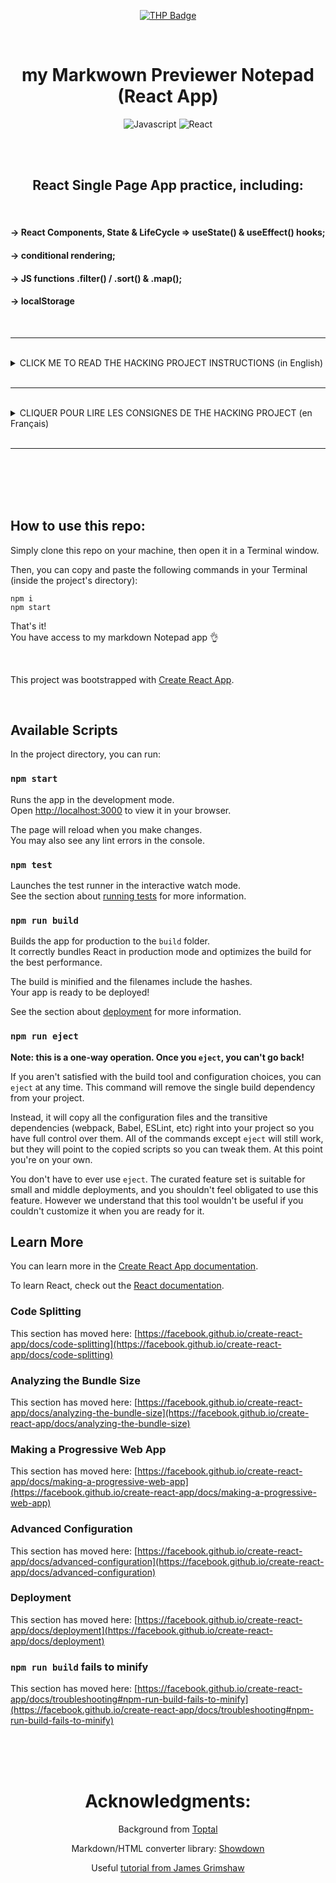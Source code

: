 <div align="center">

[![THP Badge](https://github.com/0xKubitus/Usefull-Stuff-for-README/blob/main/assets/mkdwn-badges/the-hacking-project.svg)](https://www.thehackingproject.org/)

</br>

# my Markwown Previewer Notepad (React App)

![Javascript](https://img.shields.io/badge/JavaScript-F7DF1E?style=for-the-badge&logo=javascript&logoColor=black)
![React](https://img.shields.io/badge/react-%2320232a.svg?style=for-the-badge&logo=react&logoColor=%2361DAFB)

</br>
</br>

## React Single Page App practice, including:

</br>

</div>

#### -> React Components, State & LifeCycle => useState() & useEffect() hooks;

#### -> conditional rendering;

#### -> JS functions .filter() / .sort() & .map();

#### -> localStorage



</br>
<hr>
</br>




<details>
<summary>
CLICK ME TO READ THE HACKING PROJECT INSTRUCTIONS (in English)
</summary>
<br>



# 1. INTRODUCTION

One of the most-famous applications in the world is the simple notepad. Available on Windows as on Mac, the notepad can be used at any time, and for everyone.

Your goal today will be to create your own Notepad using React. Inside your application, you can write in markdown, and your text will be displayed live as HTML.

If you don't know how to write in markdown, it's easy, don't worry: follow <a href="https://guides.github.com/features/mastering-markdown/">this link</a>.

All notes will be stored in localStorage. This way, you don't risk any problems with the GDPR.

</br>

</br>

# 2. PROJECT INSTRUCTIONS

Your application will consist of several parts.

On the left, the user will have access to a navigation bar. This will contain the list of your notes. The user will be able to see a title and the beginning of the text (~15 words). The user can create a new note by clicking the top button. On the right, taking ~80% of the width, the user will see the content of the selected note, nicely formatted in HTML, in the top part.

In the lower part, a text field (input) allowing to define the name of the note, as well as another field (textarea) allowing to modify the content of the note in markdown.



To convert your markdown into HTML, you can use the lib <a href="https://github.com/showdownjs/showdown">"showdown"</a>. It allows you to transform markdown into HTML, and vice versa. It is thanks to this that the markdown will be displayed in HTML and live, on the top part. By clicking on "save", the user saves the note. That is, if he reloads the page, his note is still visible in the list on the left. It will therefore be necessary to save the notes in the localStorage.

The user can change the note by clicking on one of them in the list on the left. He can modify it as he wishes.


</br>

</br>

# 3. EXPECTATIONS SUMMARY

The expected delivery is a gitHub repo containing your application.

<ul>
  <li>User can add a note.</li>
  <li>User can edit a note.</li>
  <li>The user can view a note.</li>
  <li>User can switch between ratings to see which one they like.</li>
</ul>

[OPTIONAL] The "save" button no longer exists, and the notes are saved regularly or at each change in the text.



</br>
</br>
</br>


</details>


</br>
<hr>
</br>

<details>
<summary>
CLIQUER POUR LIRE LES CONSIGNES DE THE HACKING PROJECT (en  Français)
</summary>
<br>

# 1. INTRODUCTION

L'une des applications les plus connues au monde est le simple bloc-notes. Disponible sur Windows comme sur Mac, ce dernier peut servir à n'importe quel moment, et pour tout le monde.

Ton objectif, aujourd'hui, sera de créer un bloc-notes. Dans celui-ci, tu pourras écrire en markdown, et ton texte sera affiché en live sous forme de HTML.

Si tu ne sais pas comment écrire en markdown, c'est facile, ne t'en fais pas : suit <a href="https://guides.github.com/features/mastering-markdown/">ce lien</a>.

L'ensemble des notes sera stocké dans le localStorage. Ainsi, tu ne risques aucun souci avec le RGPD.

</br>

</br>

# 2. CONSIGNES DU PROJET

Ton application sera constituée de plusieurs parties.  

Sur la gauche, l'utilisateur aura accès à une barre de navigation. Celle-ci contiendra la liste de tes notes. L'utilisateur pourra y voir un titre et le début du texte (~15 mots). L'utilisateur peut créer une nouvelle note en cliquant sur le bouton du haut.À droite, prenant ~80% de la largeur, l'utilisateur verra le contenu de la note sélectionnée, bien mis en forme en HTML, dans la partie haute.

Dans la partie basse, un champ de texte (input) permettant de définir le nom de la note, ainsi qu'un autre champ (textarea) permettant de modifier le contenu de la note en markdown.

Pour transformer ton markdown en HTML, tu pourras utiliser la lib <a href="https://github.com/showdownjs/showdown">"showdown"</a>. Celle-ci te permet de transformer du markdown en HTML, et inversement. C'est grâce à cela que le markdown sera affiché en HTML et en live, sur la partie du dessus. En cliquant sur "save", l'utilisateur sauvegarde la note. C'est-à-dire que s'il recharge la page, sa note est toujours visible dans la liste à gauche. Il faudra donc sauvegarder les notes dans le localStorage.

L'utilisateur peut changer de note en cliquant sur l'une d'elles dans la liste à gauche. Il peut la modifier à sa guise.


</br>

</br>

# 3. RENDU ATTENDU

Le rendu attendu est un repo gitHub contenant ton application.

<ul>
  <li>L'utilisateur peut ajouter une note.</li>
  <li>L'utilisateur peut modifier une note.</li>
  <li>L'utilisateur peut consulter une note.</li>
  <li>L'utilisateur peut basculer entre les notes pour voir celle qui lui plaît.</li>
</ul>  

[OPTIONNEL] Le bouton "sauvegarder" n'existe plus, et les notes sont sauvegardées régulièrement ou à chaque changement dans le texte.


</br>

</br>


</details>



</br>
<hr>
</br>
</br>
</br>
</br>

## How to use this repo:

Simply clone this repo on your machine, then open it in a Terminal window.

Then, you can copy and paste the following commands in your Terminal (inside the project's directory):

```
npm i
npm start
```

That's it!  
You have access to my markdown Notepad app :ok_hand:

</br>

This project was bootstrapped with [Create React App](https://github.com/facebook/create-react-app).

</br>

## Available Scripts

In the project directory, you can run:

### `npm start`

Runs the app in the development mode.\
Open [http://localhost:3000](http://localhost:3000) to view it in your browser.

The page will reload when you make changes.\
You may also see any lint errors in the console.

### `npm test`

Launches the test runner in the interactive watch mode.\
See the section about [running tests](https://facebook.github.io/create-react-app/docs/running-tests) for more information.

### `npm run build`

Builds the app for production to the `build` folder.\
It correctly bundles React in production mode and optimizes the build for the best performance.

The build is minified and the filenames include the hashes.\
Your app is ready to be deployed!

See the section about [deployment](https://facebook.github.io/create-react-app/docs/deployment) for more information.

### `npm run eject`

**Note: this is a one-way operation. Once you `eject`, you can't go back!**

If you aren't satisfied with the build tool and configuration choices, you can `eject` at any time. This command will remove the single build dependency from your project.

Instead, it will copy all the configuration files and the transitive dependencies (webpack, Babel, ESLint, etc) right into your project so you have full control over them. All of the commands except `eject` will still work, but they will point to the copied scripts so you can tweak them. At this point you're on your own.

You don't have to ever use `eject`. The curated feature set is suitable for small and middle deployments, and you shouldn't feel obligated to use this feature. However we understand that this tool wouldn't be useful if you couldn't customize it when you are ready for it.

## Learn More

You can learn more in the [Create React App documentation](https://facebook.github.io/create-react-app/docs/getting-started).

To learn React, check out the [React documentation](https://reactjs.org/).

### Code Splitting

This section has moved here: [https://facebook.github.io/create-react-app/docs/code-splitting](https://facebook.github.io/create-react-app/docs/code-splitting)

### Analyzing the Bundle Size

This section has moved here: [https://facebook.github.io/create-react-app/docs/analyzing-the-bundle-size](https://facebook.github.io/create-react-app/docs/analyzing-the-bundle-size)

### Making a Progressive Web App

This section has moved here: [https://facebook.github.io/create-react-app/docs/making-a-progressive-web-app](https://facebook.github.io/create-react-app/docs/making-a-progressive-web-app)

### Advanced Configuration

This section has moved here: [https://facebook.github.io/create-react-app/docs/advanced-configuration](https://facebook.github.io/create-react-app/docs/advanced-configuration)

### Deployment

This section has moved here: [https://facebook.github.io/create-react-app/docs/deployment](https://facebook.github.io/create-react-app/docs/deployment)

### `npm run build` fails to minify

This section has moved here: [https://facebook.github.io/create-react-app/docs/troubleshooting#npm-run-build-fails-to-minify](https://facebook.github.io/create-react-app/docs/troubleshooting#npm-run-build-fails-to-minify)

</br>
</br>
</br>

<div align="center">

# Acknowledgments:

Background from <a href="https://www.toptal.com/designers/subtlepatterns/uploads/handmadepaper.png">Toptal</a>

Markdown/HTML converter library: <a href="https://github.com/showdownjs/showdown">Showdown</a>

Useful <a href="https://www.youtube.com/watch?v=ulOKYl5sHGk">tutorial from James Grimshaw</a>

</div>